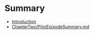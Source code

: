 # Summary

* [Introduction](README.md)
* [ChapterTwo/PilotEpisodeSummary.md](chaptertwopilotepisodesummarymd.md)

